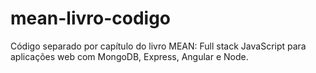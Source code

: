 # mean-livro-codigo
Código separado por capítulo do livro MEAN: Full stack JavaScript para aplicações web com MongoDB, Express, Angular e Node.
